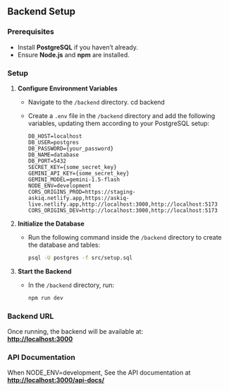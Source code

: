 ## Backend Setup

### Prerequisites  
- Install **PostgreSQL** if you haven’t already.  
- Ensure **Node.js** and **npm** are installed.  

### Setup  

1. **Configure Environment Variables**  
   - Navigate to the `/backend` directory. cd backend 
   - Create a `.env` file in the `/backend` directory and add the following variables, updating them according to your PostgreSQL setup:  

     ```
     DB_HOST=localhost
     DB_USER=postgres
     DB_PASSWORD={your_password}
     DB_NAME=database
     DB_PORT=5432
     SECRET_KEY={some_secret_key}
     GEMINI_API_KEY={some_secret_key}
     GEMINI_MODEL=gemini-1.5-flash
     NODE_ENV=development
     CORS_ORIGINS_PROD=https://staging-askiq.netlify.app,https://askiq-live.netlify.app,http://localhost:3000,http://localhost:5173
     CORS_ORIGINS_DEV=http://localhost:3000,http://localhost:5173
     ```

2. **Initialize the Database**  
   - Run the following command inside the `/backend` directory to create the database and tables:  
     ```sh
     psql -U postgres -f src/setup.sql
     ```

3. **Start the Backend**  
   - In the `/backend` directory, run:  
     ```sh
     npm run dev
     ```  

### Backend URL  
Once running, the backend will be available at:  
**[http://localhost:3000](http://localhost:3000)**  


### API Documentation  

When NODE_ENV=development, See the API documentation at **[http://localhost:3000/api-docs/](http://localhost:3000/api-docs/)**  
